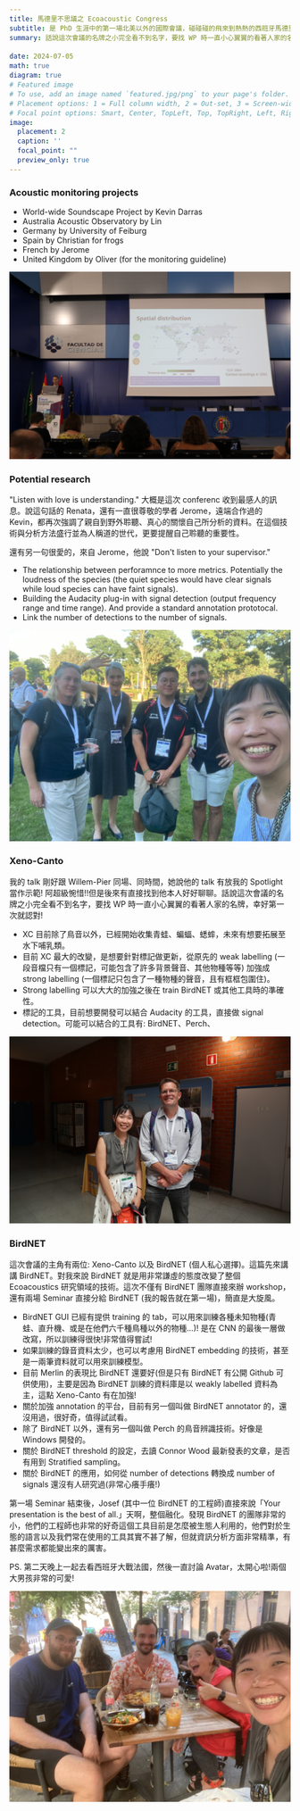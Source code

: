 ```yaml
---
title: 馬德里不思議之 Ecoacoustic Congress
subtitle: 是 PhD 生涯中的第一場北美以外的國際會議，碰碰碰的飛來到熱熱的西班牙馬德里。
summary: 話說這次會議的名牌之小完全看不到名字，要找 WP 時一直小心翼翼的看著人家的名牌，幸好第一次就認對!

date: 2024-07-05
math: true
diagram: true
# Featured image
# To use, add an image named `featured.jpg/png` to your page's folder.
# Placement options: 1 = Full column width, 2 = Out-set, 3 = Screen-width
# Focal point options: Smart, Center, TopLeft, Top, TopRight, Left, Right, BottomLeft, Bottom, BottomRight
image:
  placement: 2
  caption: ''
  focal_point: ""
  preview_only: true
---
```



### Acoustic monitoring projects

- World-wide Soundscape Project by Kevin Darras
- Australia Acoustic Observatory by Lin
- Germany by University of Feiburg
- Spain by Christian for frogs
- French by Jerome
- United Kingdom by Oliver (for the monitoring guideline)

![alt text](IMG_7192.jpg)

### Potential research

"Listen with love is understanding." 大概是這次 conferenc 收到最感人的訊息。說這句話的 Renata，還有一直很尊敬的學者 Jerome，遠端合作過的 Kevin，都再次強調了親自到野外聆聽、真心的關懷自己所分析的資料。在這個技術與分析方法盛行並為人稱道的世代，更要提醒自己聆聽的重要性。

還有另一句很愛的，來自 Jerome，他說 "Don't listen to your supervisor."

- The relationship between perforamnce to more metrics. Potentially the loudness of the species (the quiet species would have clear signals while loud species can have faint signals).
- Building the Audacity plug-in with signal detection (output frequency range and time range). And provide a standard annotation prototocal. 
- Link the number of detections to the number of signals. 

![alt text](IMG_1236.jpg)

### Xeno-Canto

我的 talk 剛好跟 Willem-Pier 同場、同時間，她說他的 talk 有放我的 Spotlight 當作示範! 阿超級惋惜!!但是後來有直接找到他本人好好聊聊。話說這次會議的名牌之小完全看不到名字，要找 WP 時一直小心翼翼的看著人家的名牌，幸好第一次就認對!

- XC 目前除了鳥音以外，已經開始收集青蛙、蝙蝠、蟋蟀，未來有想要拓展至水下哺乳類。
- 目前 XC 最大的改變，是想要針對標記做更新，從原先的 weak labelling (一段音檔只有一個標記，可能包含了許多背景聲音、其他物種等等) 加強成 strong labelling (一個標記只包含了一種物種的聲音，且有框框包圍住)。
- Strong labelling 可以大大的加強之後在 train BirdNET 或其他工具時的準確性。
- 標記的工具，目前想要開發可以結合 Audacity 的工具，直接做 signal detection。可能可以結合的工具有: BirdNET、Perch、

![alt text](featured.jpg)

### BirdNET 

這次會議的主角有兩位: Xeno-Canto 以及 BirdNET (個人私心選擇)。這篇先來講講 BirdNET。對我來說 BirdNET 就是用非常謙虛的態度改變了整個 Ecoacoustics 研究領域的技術。這次不僅有 BirdNET 團隊直接來辦 workshop，還有兩場 Seminar 直接分給 BirdNET (我的報告就在第一場)，簡直是大旋風。

- BirdNET GUI 已經有提供 training 的 tab，可以用來訓練各種未知物種(青蛙、直升機、或是在他們六千種鳥種以外的物種...)! 是在 CNN 的最後一層做改寫，所以訓練得很快!非常值得嘗試!
- 如果訓練的錄音資料太少，也可以考慮用 BirdNET embedding 的技術，甚至是一兩筆資料就可以用來訓練模型。
- 目前 Merlin 的表現比 BirdNET 還要好(但是只有 BirdNET 有公開 Github 可供使用)，主要是因為 BirdNET 訓練的資料庫是以 weakly labelled 資料為主，這點 Xeno-Canto 有在加強!
- 關於加強 annotation 的平台，目前有另一個叫做 BirdNET annotator 的，還沒用過，很好奇，值得試試看。
- 除了 BirdNET 以外，還有另一個叫做 Perch 的鳥音辨識技術。好像是 Windows 開發的。
- 關於 BirdNET threshold 的設定，去讀 Connor Wood 最新發表的文章，是否有用到 Stratified sampling。
- 關於 BirdNET 的應用，如何從 number of detections 轉換成 number of signals 還沒有人研究過(非常心癢手癢!)

第一場 Seminar 結束後，Josef (其中一位 BirdNET 的工程師)直接來說「Your presentation is the best of all.」天啊，整個融化。發現 BirdNET 的團隊非常的小，他們的工程師也非常的好奇這個工具目前是怎麼被生態人利用的，他們對於生態的語言以及我們常在使用的工具其實不甚了解，但就資訊分析方面非常精準，有甚麼需求都能變出來的厲害。

PS. 第二天晚上一起去看西班牙大戰法國，然後一直討論 Avatar，太開心啦!兩個大男孩非常的可愛!

![alt text](IMG_1234.jpg)
